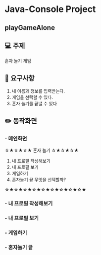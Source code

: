 # Java-Console Project
## playGameAlone

## :computer: 주제
혼자 놀기 게임

## :pushpin: 요구사항
1. 내 이름과 정보를 입력받는다.
2. 게임을 선택할 수 있다.
3. 혼자 놀기를 끝낼 수 있다

## :pencil2: 동작화면

### - 메인화면 
☆★☆★☆★ 혼자 놀기 ☆★☆★☆★
1. 내 프로필 작성해보기
2. 내 프로필 보기
3. 게임하기
4. 혼자놀기 끝
무엇을 선택할까?


☆★☆★☆★☆★☆★☆★☆★☆★☆★

### - 내 프로필 작성해보기
### - 내 프로필 보기
### - 게임하기
### - 혼자놀기 끝
